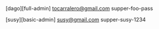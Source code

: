 
[dago][full-admin]
tocarralero@gmail.com
supper-foo-pass


[susy][basic-admin]
susy@gmail.com
supper-susy-1234